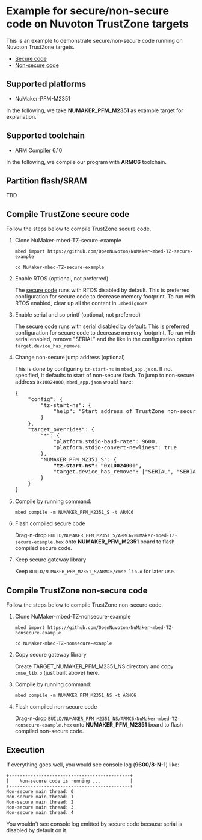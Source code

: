 # Example for secure/non-secure code on Nuvoton TrustZone targets

This is an example to demonstrate secure/non-secure code running on Nuvoton TrustZone targets.

- [Secure code](https://github.com/OpenNuvoton/NuMaker-mbed-TZ-secure-example)
- [Non-secure code](https://github.com/OpenNuvoton/NuMaker-mbed-TZ-nonsecure-example)

## Supported platforms

- NuMaker-PFM-M2351

In the following, we take **NUMAKER_PFM_M2351** as example target for explanation.

## Supported toolchain

- ARM Compiler 6.10

In the following, we compile our program with **ARMC6** toolchain.

## Partition flash/SRAM

TBD

## Compile TrustZone secure code

Follow the steps below to compile TrustZone secure code.

1. Clone NuMaker-mbed-TZ-secure-example

    `mbed import https://github.com/OpenNuvoton/NuMaker-mbed-TZ-secure-example`

    `cd NuMaker-mbed-TZ-secure-example`

1.  Enable RTOS (optional, not preferred)

    The [secure code](https://github.com/OpenNuvoton/NuMaker-mbed-TZ-nonsecure-example) runs with RTOS disabled by default.
    This is preferred configuration for secure code to decrease memory footprint.
    To run with RTOS enabled, clear up all the content in `.mbedignore`.

1.  Enable serial and so printf (optional, not preferred)

    The [secure code](https://github.com/OpenNuvoton/NuMaker-mbed-TZ-nonsecure-example) runs with serial disabled by default.
    This is preferred configuration for secure code to decrease memory footprint.
    To run with serial enabled, remove "SERIAL" and the like in the configuration option `target.device_has_remove`.
   
1.  Change non-secure jump address (optional)

    This is done by configuring `tz-start-ns` in `mbed_app.json`.
    If not specified, it defaults to start of non-secure flash.
    To jump to non-secure address `0x10024000`, `mbed_app.json` would have:
   
    <pre>
    {
        "config": {
            "tz-start-ns": {
                "help": "Start address of TrustZone non-secure application"
            }
        },
        "target_overrides": {
            "*": {
                "platform.stdio-baud-rate": 9600,
                "platform.stdio-convert-newlines": true
            },
            "NUMAKER_PFM_M2351_S": {
                <b>"tz-start-ns": "0x10024000",</b>
                "target.device_has_remove": ["SERIAL", "SERIAL_ASYNCH", "SERIAL_FC", "STDIO_MESSAGES"]
            }
        }
    }
    </pre>


1.	Compile by running command:

    `mbed compile -m NUMAKER_PFM_M2351_S -t ARMC6`
    
1.	Flash compiled secure code

    Drag-n-drop `BUILD/NUMAKER_PFM_M2351_S/ARMC6/NuMaker-mbed-TZ-secure-example.hex` onto **NUMAKER_PFM_M2351** board to flash compiled secure code.

1.	Keep secure gateway library

    Keep `BUILD/NUMAKER_PFM_M2351_S/ARMC6/cmse-lib.o` for later use.


## Compile TrustZone non-secure code

Follow the steps below to compile TrustZone non-secure code.

1. Clone NuMaker-mbed-TZ-nonsecure-example

    `mbed import https://github.com/OpenNuvoton/NuMaker-mbed-TZ-nonsecure-example`

    `cd NuMaker-mbed-TZ-nonsecure-example`

1.  Copy secure gateway library

    Create TARGET_NUMAKER_PFM_M2351_NS directory and copy `cmse_lib.o` (just built above) here.
    
1.	Compile by running command:

    `mbed compile -m NUMAKER_PFM_M2351_NS -t ARMC6`

1.  Flash compiled non-secure code

    Drag-n-drop `BUILD/NUMAKER_PFM_M2351_NS/ARMC6/NuMaker-mbed-TZ-nonsecure-example.hex` onto **NUMAKER_PFM_M2351** board to flash compiled non-secure code.

## Execution

If everything goes well, you would see console log (**9600/8-N-1**) like:

```
+---------------------------------------------+
|    Non-secure code is running ...           |
+---------------------------------------------+
Non-secure main thread: 0 
Non-secure main thread: 1 
Non-secure main thread: 2 
Non-secure main thread: 3 
Non-secure main thread: 4 
```

You wouldn't see console log emitted by secure code because serial is disabled by default on it.
